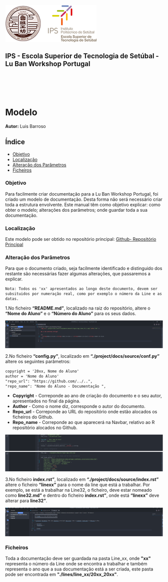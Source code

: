 ![Logos](../../equipments/manuais/logos/Logo_Luban_IPS_2.png)

<div><h2>IPS - Escola Superior de Tecnologia de Setúbal - Lu Ban Workshop Portugal<div></h2>
<br></br>
<br></br>

# Modelo

**Autor:** Luis Barroso

## Índice
- [Objetivo](#objetivo)
- [Localização](#Localização)
- [Alteração dos Parâmetros](#Alteração-dos-Parâmetros)	
- [Ficheiros](#Ficheiros)

### Objetivo

Para facilmente criar documentação para a Lu Ban Workshop Portugal, foi criado um modelo de documentação. Desta forma não será necessário criar toda a estrutura envolvente. Este manual têm como objetivo explicar: como obter o modelo; alterações dos parâmetros; onde guardar toda a sua documentação.

### Localização

Este modelo pode ser obtido no repositório principal: [Github- Repositório Principal](https://github.com/luismbarroso/Documentacao-LuBan-Portugal/tree/main/modelo)

### Alteração dos Parâmetros

Para que o documento criado, seja facilmente identificado e distinguido dos restante são necessárias fazer algumas alterações, que passaremos a explicar.

    Nota: Todos os 'xx' apresentados ao longo deste documento, devem ser subsituidos por numeração real, como por exemplo o número da Line e as datas.

1.No ficheiro **“README.md”**, localizado na raiz do repositório, altere o **“Nome do Aluno”** e o **“Número do Aluno”** para os seus dados.

![](./imagens/modelo_documentacao/1.PNG)

2.No ficheiro **“config.py”**, localizado em **“./project/docs/source/conf.py”** altere os seguintes parâmetros:

    copyright = '20xx, Nome do Aluno'
    author = 'Nome do Aluno'
    "repo_url": "https://github.com/../..",
    "repo_name": "Nome do Aluno - Documentação ",

- **Copyright** - Correponde ao ano de criação do documento e o seu autor, apresentados no final da página.
- **Author** - Como o nome diz, corresponde o autor do documento.
- **Repo_url** - Correponde ao URL do repositório onde estão alocados os ficheiros do Github.
- **Repo_name** - Correponde ao que aparecerá na Navbar, relativo ao R repositório alocados no Github.

![](./imagens/modelo_documentacao/2.PNG)
![](./imagens/modelo_documentacao/3.PNG)

3.No ficheiro **index.rst”**, localizado em **“./project/docs/source/index.rst”** altere o ficheiro **“linexx”** para o nome da line que está a trabalhar. Por exemplo, se está a trabalhar na Line32, o ficheiro, deve estar nomeado como **line32.md”** e dentro do ficheiro **index.rst”**, onde está **“linexx”** deve alterar para **line32”**.

![](./imagens/modelo_documentacao/4.PNG)

### Ficheiros

Toda a documentação deve ser guardada na pasta Line_xx, onde **"xx"** representa o número da Line onde se encontra a trabalhar e também representa o ano que a sua documentação está a ser criada, este pasta pode ser encontrada em **"./lines/line_xx/20xx_20xx"**.